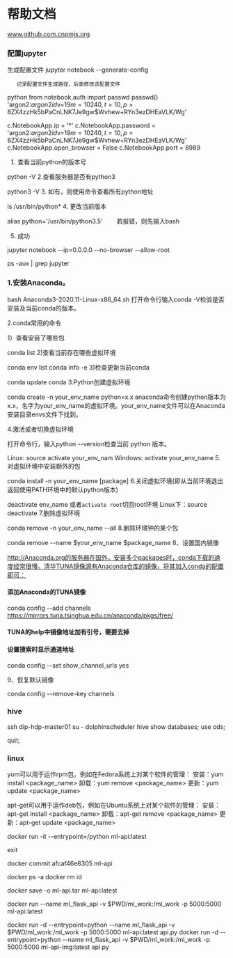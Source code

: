 # 帮助文档

www.github.com.cnpmjs.org


### 配置jupyter

生成配置文件
        jupyter notebook --generate-config

       记录配置文件生成路径，后面修改该配置文件

python
from notebook.auth import passwd
passwd()
'argon2:$argon2id$v=19$m=10240,t=10,p=8$ZX4zzHk5bPaCnLNK7Je9gw$Wvhew+RYn3ezDHEaVLK/Wg'




c.NotebookApp.ip = '*'
c.NotebookApp.password = 'argon2:$argon2id$v=19$m=10240,t=10,p=8$ZX4zzHk5bPaCnLNK7Je9gw$Wvhew+RYn3ezDHEaVLK/Wg'
c.NotebookApp.open_browser = False
c.NotebookApp.port = 8989



1. 查看当前python的版本号

python -V
2.查看服务器是否有python3

python3 -V
3. 如有，则使用命令查看所有python地址

ls /usr/bin/python*
4. 更改当前版本

alias python='/usr/bin/python3.5'
　　若报错，则先输入bash

5. 成功





jupyter notebook --ip=0.0.0.0 --no-browser --allow-root

ps -aux | grep jupyter


### 1.安装Anaconda。
bash Anaconda3-2020.11-Linux-x86_64.sh
打开命令行输入conda -V检验是否安装及当前conda的版本。

2.conda常用的命令

1）查看安装了哪些包

conda list
2)查看当前存在哪些虚拟环境

conda env list 
conda info -e
3)检查更新当前conda

conda update conda
3.Python创建虚拟环境

conda create -n your_env_name python=x.x
anaconda命令创建python版本为x.x，名字为your_env_name的虚拟环境。your_env_name文件可以在Anaconda安装目录envs文件下找到。

4.激活或者切换虚拟环境

打开命令行，输入python --version检查当前 python 版本。

Linux:  source activate your_env_nam
Windows: activate your_env_name
5.对虚拟环境中安装额外的包

conda install -n your_env_name [package]
6.关闭虚拟环境(即从当前环境退出返回使用PATH环境中的默认python版本)

deactivate env_name
或者`activate root`切回root环境
Linux下：source deactivate 
7.删除虚拟环境

conda remove -n your_env_name --all
8.删除环境钟的某个包

conda remove --name $your_env_name  $package_name 
8、设置国内镜像

http://Anaconda.org的服务器在国外，安装多个packages时，conda下载的速度经常很慢。清华TUNA镜像源有Anaconda仓库的镜像，将其加入conda的配置即可：

####  添加Anaconda的TUNA镜像

conda config --add channels https://mirrors.tuna.tsinghua.edu.cn/anaconda/pkgs/free/

####  TUNA的help中镜像地址加有引号，需要去掉

####  设置搜索时显示通道地址

conda config --set show_channel_urls yes

9、恢复默认镜像

conda config --remove-key channels



### hive
ssh  dip-hdp-master01
su  - dolphinscheduler
hive
show databases;
use ods;


quit;

### linux
yum可以用于运作rpm包，例如在Fedora系统上对某个软件的管理：
安装：yum install <package_name> 
卸载：yum remove <package_name> 
更新：yum update <package_name> 

apt-get可以用于运作deb包，例如在Ubuntu系统上对某个软件的管理：
安装：apt-get install <package_name> 
卸载：apt-get remove <package_name> 
更新：apt-get update <package_name>





docker run -it --entrypoint=/python ml-api:latest

exit

docker commit afcaf46e8305 ml-api

docker ps -a
docker rm id

docker save -o ml-api.tar ml-api:latest





docker run --name ml_flask_api -v $PWD/ml_work:/ml_work -p 5000:5000 ml-api:latest

docker run -d --entrypoint=python --name ml_flask_api -v $PWD/ml_work:/ml_work -p 5000:5000 ml-api:latest api.py
docker run -d --entrypoint=python --name ml_flask_api -v $PWD/ml_work:/ml_work -p 5000:5000 ml-api-img:latest api.py